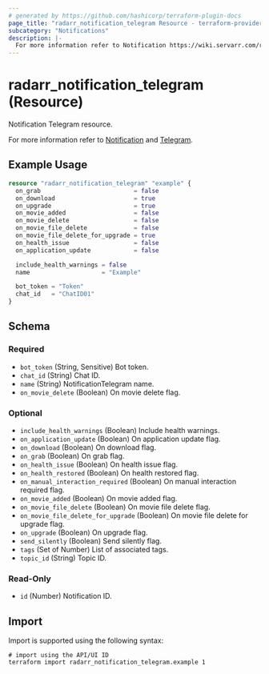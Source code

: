 ```yaml
---
# generated by https://github.com/hashicorp/terraform-plugin-docs
page_title: "radarr_notification_telegram Resource - terraform-provider-radarr"
subcategory: "Notifications"
description: |-
  For more information refer to Notification https://wiki.servarr.com/radarr/settings#connect and Telegram https://wiki.servarr.com/radarr/supported#telegram.
---
```


# radarr_notification_telegram (Resource)

<!-- subcategory:Notifications -->Notification Telegram resource.
For more information refer to [Notification](https://wiki.servarr.com/radarr/settings#connect) and [Telegram](https://wiki.servarr.com/radarr/supported#telegram).

## Example Usage

```terraform
resource "radarr_notification_telegram" "example" {
  on_grab                          = false
  on_download                      = true
  on_upgrade                       = true
  on_movie_added                   = false
  on_movie_delete                  = false
  on_movie_file_delete             = false
  on_movie_file_delete_for_upgrade = true
  on_health_issue                  = false
  on_application_update            = false

  include_health_warnings = false
  name                    = "Example"

  bot_token = "Token"
  chat_id   = "ChatID01"
}
```

<!-- schema generated by tfplugindocs -->
## Schema

### Required

- `bot_token` (String, Sensitive) Bot token.
- `chat_id` (String) Chat ID.
- `name` (String) NotificationTelegram name.
- `on_movie_delete` (Boolean) On movie delete flag.

### Optional

- `include_health_warnings` (Boolean) Include health warnings.
- `on_application_update` (Boolean) On application update flag.
- `on_download` (Boolean) On download flag.
- `on_grab` (Boolean) On grab flag.
- `on_health_issue` (Boolean) On health issue flag.
- `on_health_restored` (Boolean) On health restored flag.
- `on_manual_interaction_required` (Boolean) On manual interaction required flag.
- `on_movie_added` (Boolean) On movie added flag.
- `on_movie_file_delete` (Boolean) On movie file delete flag.
- `on_movie_file_delete_for_upgrade` (Boolean) On movie file delete for upgrade flag.
- `on_upgrade` (Boolean) On upgrade flag.
- `send_silently` (Boolean) Send silently flag.
- `tags` (Set of Number) List of associated tags.
- `topic_id` (String) Topic ID.

### Read-Only

- `id` (Number) Notification ID.

## Import

Import is supported using the following syntax:

```shell
# import using the API/UI ID
terraform import radarr_notification_telegram.example 1
```
